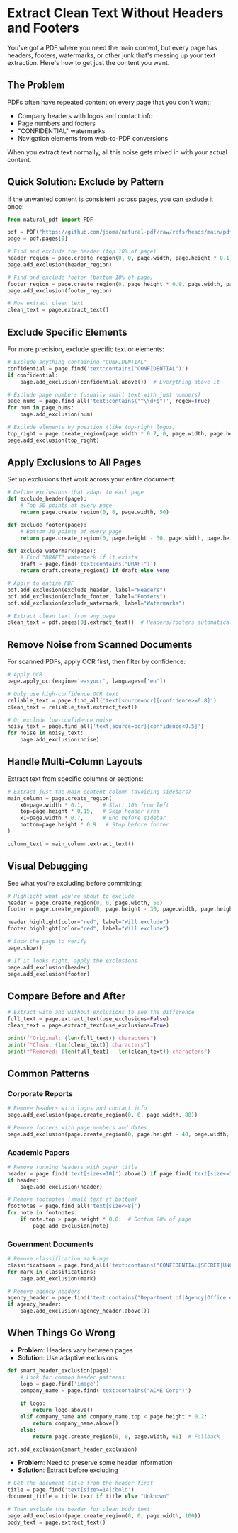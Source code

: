 # Extract Clean Text Without Headers and Footers

You've got a PDF where you need the main content, but every page has headers, footers, watermarks, or other junk that's messing up your text extraction. Here's how to get just the content you want.

## The Problem

PDFs often have repeated content on every page that you don't want:

- Company headers with logos and contact info
- Page numbers and footers  
- "CONFIDENTIAL" watermarks
- Navigation elements from web-to-PDF conversions

When you extract text normally, all this noise gets mixed in with your actual content.

## Quick Solution: Exclude by Pattern

If the unwanted content is consistent across pages, you can exclude it once:

```python
from natural_pdf import PDF

pdf = PDF("https://github.com/jsoma/natural-pdf/raw/refs/heads/main/pdfs/01-practice.pdf")
page = pdf.pages[0]

# Find and exclude the header (top 10% of page)
header_region = page.create_region(0, 0, page.width, page.height * 0.1)
page.add_exclusion(header_region)

# Find and exclude footer (bottom 10% of page)  
footer_region = page.create_region(0, page.height * 0.9, page.width, page.height)
page.add_exclusion(footer_region)

# Now extract clean text
clean_text = page.extract_text()
```

## Exclude Specific Elements

For more precision, exclude specific text or elements:

```python
# Exclude anything containing "CONFIDENTIAL"
confidential = page.find('text:contains("CONFIDENTIAL")')
if confidential:
    page.add_exclusion(confidential.above())  # Everything above it

# Exclude page numbers (usually small text with just numbers)
page_nums = page.find_all('text:contains("^\\d+$")', regex=True)
for num in page_nums:
    page.add_exclusion(num)

# Exclude elements by position (like top-right logos)
top_right = page.create_region(page.width * 0.7, 0, page.width, page.height * 0.15)
page.add_exclusion(top_right)
```

## Apply Exclusions to All Pages

Set up exclusions that work across your entire document:

```python
# Define exclusions that adapt to each page
def exclude_header(page):
    # Top 50 points of every page
    return page.create_region(0, 0, page.width, 50)

def exclude_footer(page):
    # Bottom 30 points of every page  
    return page.create_region(0, page.height - 30, page.width, page.height)

def exclude_watermark(page):
    # Find "DRAFT" watermark if it exists
    draft = page.find('text:contains("DRAFT")')
    return draft.create_region() if draft else None

# Apply to entire PDF
pdf.add_exclusion(exclude_header, label="Headers")
pdf.add_exclusion(exclude_footer, label="Footers") 
pdf.add_exclusion(exclude_watermark, label="Watermarks")

# Extract clean text from any page
clean_text = pdf.pages[0].extract_text()  # Headers/footers automatically excluded
```

## Remove Noise from Scanned Documents

For scanned PDFs, apply OCR first, then filter by confidence:

```python
# Apply OCR
page.apply_ocr(engine='easyocr', languages=['en'])

# Only use high-confidence OCR text
reliable_text = page.find_all('text[source=ocr][confidence>=0.8]')
clean_text = reliable_text.extract_text()

# Or exclude low-confidence noise
noisy_text = page.find_all('text[source=ocr][confidence<0.5]')
for noise in noisy_text:
    page.add_exclusion(noise)
```

## Handle Multi-Column Layouts

Extract text from specific columns or sections:

```python
# Extract just the main content column (avoiding sidebars)
main_column = page.create_region(
    x0=page.width * 0.1,      # Start 10% from left
    top=page.height * 0.15,   # Skip header area
    x1=page.width * 0.7,      # End before sidebar
    bottom=page.height * 0.9   # Stop before footer
)

column_text = main_column.extract_text()
```

## Visual Debugging

See what you're excluding before committing:

```python
# Highlight what you're about to exclude
header = page.create_region(0, 0, page.width, 50)
footer = page.create_region(0, page.height - 30, page.width, page.height)

header.highlight(color="red", label="Will exclude")
footer.highlight(color="red", label="Will exclude") 

# Show the page to verify
page.show()

# If it looks right, apply the exclusions
page.add_exclusion(header)
page.add_exclusion(footer)
```

## Compare Before and After

```python
# Extract with and without exclusions to see the difference
full_text = page.extract_text(use_exclusions=False)
clean_text = page.extract_text(use_exclusions=True)

print(f"Original: {len(full_text)} characters")
print(f"Clean: {len(clean_text)} characters")
print(f"Removed: {len(full_text) - len(clean_text)} characters")
```

## Common Patterns

### Corporate Reports
```python
# Remove headers with logos and contact info
page.add_exclusion(page.create_region(0, 0, page.width, 80))

# Remove footers with page numbers and dates
page.add_exclusion(page.create_region(0, page.height - 40, page.width, page.height))
```

### Academic Papers  
```python
# Remove running headers with paper title
header = page.find('text[size<=10]').above() if page.find('text[size<=10]') else None
if header:
    page.add_exclusion(header)

# Remove footnotes (small text at bottom)
footnotes = page.find_all('text[size<=8]')
for note in footnotes:
    if note.top > page.height * 0.8:  # Bottom 20% of page
        page.add_exclusion(note)
```

### Government Documents
```python
# Remove classification markings
classifications = page.find_all('text:contains("CONFIDENTIAL|SECRET|UNCLASSIFIED")', regex=True)
for mark in classifications:
    page.add_exclusion(mark)

# Remove agency headers
agency_header = page.find('text:contains("Department of|Agency|Office of")', regex=True)
if agency_header:
    page.add_exclusion(agency_header.above())
```

## When Things Go Wrong

- **Problem**: Headers vary between pages
- **Solution**: Use adaptive exclusions

```py
def smart_header_exclusion(page):
    # Look for common header patterns
    logo = page.find('image')
    company_name = page.find('text:contains("ACME Corp")')
    
    if logo:
        return logo.above()
    elif company_name and company_name.top < page.height * 0.2:
        return company_name.above()
    else:
        return page.create_region(0, 0, page.width, 60)  # Fallback

pdf.add_exclusion(smart_header_exclusion)
```

- **Problem**: Need to preserve some header information  
- **Solution**: Extract before excluding

```py
# Get the document title from the header first
title = page.find('text[size>=14]:bold')
document_title = title.text if title else "Unknown"

# Then exclude the header for clean body text
page.add_exclusion(page.create_region(0, 0, page.width, 100))
body_text = page.extract_text()
``` 